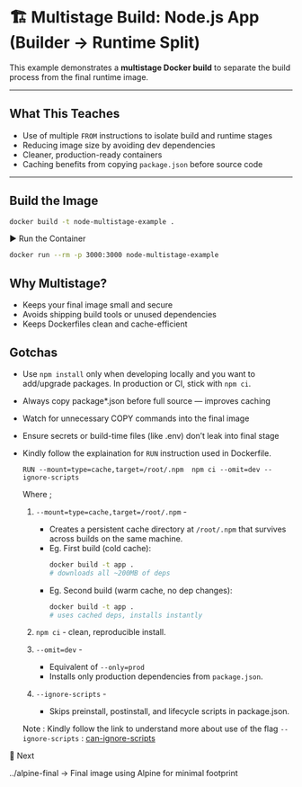 # 🏗 Multistage Build: Node.js App (Builder → Runtime Split)

This example demonstrates a **multistage Docker build** to separate the build process from the final runtime image.

---

## What This Teaches

- Use of multiple `FROM` instructions to isolate build and runtime stages
- Reducing image size by avoiding dev dependencies
- Cleaner, production-ready containers
- Caching benefits from copying `package.json` before source code

---

##  Build the Image

```bash
docker build -t node-multistage-example .
```

▶ Run the Container
```bash
docker run --rm -p 3000:3000 node-multistage-example
```
## Why Multistage?

- Keeps your final image small and secure
- Avoids shipping build tools or unused dependencies
- Keeps Dockerfiles clean and cache-efficient

## Gotchas

- Use `npm install` only when developing locally and you want to add/upgrade packages. In production or CI, stick with `npm ci`.
- Always copy package*.json before full source — improves caching
- Watch for unnecessary COPY commands into the final image
- Ensure secrets or build-time files (like .env) don’t leak into final stage
- Kindly follow the explaination for `RUN` instruction used in Dockerfile.
    
    `RUN --mount=type=cache,target=/root/.npm 
    npm ci --omit=dev --ignore-scripts`

    Where ;
    1. `--mount=type=cache,target=/root/.npm` -
        - Creates a persistent cache directory at `/root/.npm` that survives across builds on the same machine.
        - Eg. First build (cold cache): 
            ```bash
            docker build -t app .
            # downloads all ~200MB of deps
            ```
        - Eg. Second build (warm cache, no dep changes):
            ```bash
            docker build -t app .
            # uses cached deps, installs instantly
            ```
    2. `npm ci` - clean, reproducible install.

    3. `--omit=dev` - 
        - Equivalent of `--only=prod`
        - Installs only production dependencies from `package.json`.

    4. `--ignore-scripts` - 
        - Skips preinstall, postinstall, and lifecycle scripts in package.json.

    Note : Kindly follow the link to understand more about use of the flag `--ignore-scripts` : [can-ignore-scripts](https://www.npmjs.com/package/can-i-ignore-scripts)


🔗 Next

 ../alpine-final → Final image using Alpine for minimal footprint
